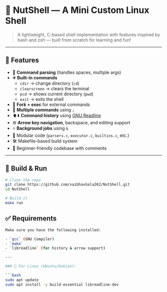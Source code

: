 # 🐚 NutShell — A Mini Custom Linux Shell

> A lightweight, C-based shell implementation with features inspired by bash and zsh — built from scratch for learning and fun!

---

## 🚀 Features

- 📜 **Command parsing** (handles spaces, multiple args)
- ➕ **Built-in commands**
  - `cdir` → change directory (`cd`)
  - `clearscreen` → clears the terminal
  - `pcd` → shows current directory (`pwd`)
  - `exit` → exits the shell
- 🔄 **Fork + exec** for external commands
- 🧵 **Multiple commands** using `;`
- ⬆️⬇️ **Command history** using [GNU Readline](https://tiswww.case.edu/php/chet/readline/rltop.html)
- ⚙️ **Arrow key navigation**, backspace, and editing support
- ⚡ **Background jobs** using `&`
- 📄 Modular code (`parsers.c`, `executor.c`, `builtins.c`, etc.)
- 🛠️ Makefile-based build system
- 🧠 Beginner-friendly codebase with comments

---

## 🧰 Build & Run

```bash
# Clone the repo
git clone https://github.com/vaibhavGala262/NutShell.git
cd NutShell

# Build it
make run

```

## ✅ Requirements

```bash
Make sure you have the following installed:

- `gcc` (GNU Compiler)
- `make`
- `libreadline` (for history & arrow support)

---

### 🐧 For Linux (Ubuntu/Debian):

```bash
sudo apt update
sudo apt install -y build-essential libreadline-dev
